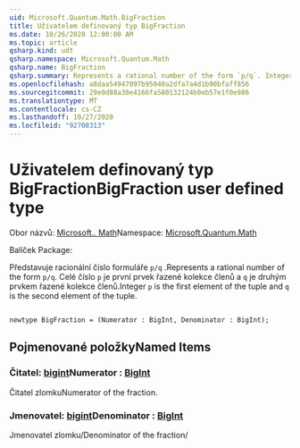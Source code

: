 ```yaml
---
uid: Microsoft.Quantum.Math.BigFraction
title: Uživatelem definovaný typ BigFraction
ms.date: 10/26/2020 12:00:00 AM
ms.topic: article
qsharp.kind: udt
qsharp.namespace: Microsoft.Quantum.Math
qsharp.name: BigFraction
qsharp.summary: Represents a rational number of the form `p/q`. Integer `p` is the first element of the tuple and `q` is the second element of the tuple.
ms.openlocfilehash: a8daa54947097b95040a2dfa7a4d1b90bfaff856
ms.sourcegitcommit: 29e0d88a30e4166fa580132124b0eb57e1f0e986
ms.translationtype: MT
ms.contentlocale: cs-CZ
ms.lasthandoff: 10/27/2020
ms.locfileid: "92708313"
---
```

# <a name="bigfraction-user-defined-type"></a><span data-ttu-id="b9efc-102">Uživatelem definovaný typ BigFraction</span><span class="sxs-lookup"><span data-stu-id="b9efc-102">BigFraction user defined type</span></span>

<span data-ttu-id="b9efc-103">Obor názvů: [Microsoft.. Math](xref:Microsoft.Quantum.Math)</span><span class="sxs-lookup"><span data-stu-id="b9efc-103">Namespace: [Microsoft.Quantum.Math](xref:Microsoft.Quantum.Math)</span></span>

<span data-ttu-id="b9efc-104">Balíček [](https://nuget.org/packages/)</span><span class="sxs-lookup"><span data-stu-id="b9efc-104">Package: [](https://nuget.org/packages/)</span></span>


<span data-ttu-id="b9efc-105">Představuje racionální číslo formuláře `p/q` .</span><span class="sxs-lookup"><span data-stu-id="b9efc-105">Represents a rational number of the form `p/q`.</span></span> <span data-ttu-id="b9efc-106">Celé číslo `p` je první prvek řazené kolekce členů a `q` je druhým prvkem řazené kolekce členů.</span><span class="sxs-lookup"><span data-stu-id="b9efc-106">Integer `p` is the first element of the tuple and `q` is the second element of the tuple.</span></span>

```qsharp

newtype BigFraction = (Numerator : BigInt, Denominator : BigInt);
```



## <a name="named-items"></a><span data-ttu-id="b9efc-107">Pojmenované položky</span><span class="sxs-lookup"><span data-stu-id="b9efc-107">Named Items</span></span>

### <a name="numerator--bigint"></a><span data-ttu-id="b9efc-108">Čitatel: [bigint](xref:microsoft.quantum.lang-ref.bigint)</span><span class="sxs-lookup"><span data-stu-id="b9efc-108">Numerator : [BigInt](xref:microsoft.quantum.lang-ref.bigint)</span></span>

<span data-ttu-id="b9efc-109">Čitatel zlomku</span><span class="sxs-lookup"><span data-stu-id="b9efc-109">Numerator of the fraction.</span></span>
### <a name="denominator--bigint"></a><span data-ttu-id="b9efc-110">Jmenovatel: [bigint](xref:microsoft.quantum.lang-ref.bigint)</span><span class="sxs-lookup"><span data-stu-id="b9efc-110">Denominator : [BigInt](xref:microsoft.quantum.lang-ref.bigint)</span></span>

<span data-ttu-id="b9efc-111">Jmenovatel zlomku/</span><span class="sxs-lookup"><span data-stu-id="b9efc-111">Denominator of the fraction/</span></span>
